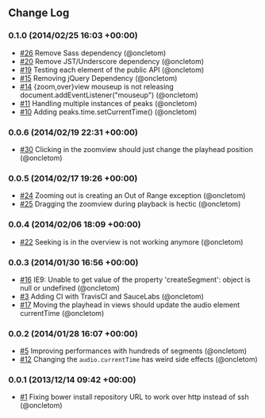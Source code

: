 ## Change Log

### 0.1.0 (2014/02/25 16:03 +00:00)
- [#26](https://github.com/bbcrd/peaks.js/pull/26) Remove Sass dependency (@oncletom)
- [#20](https://github.com/bbcrd/peaks.js/pull/20) Remove JST/Underscore dependency (@oncletom)
- [#19](https://github.com/bbcrd/peaks.js/pull/19) Testing each element of the public API (@oncletom)
- [#15](https://github.com/bbcrd/peaks.js/pull/15) Removing jQuery Dependency (@oncletom)
- [#14](https://github.com/bbcrd/peaks.js/pull/14) {zoom,over}view mouseup is not releasing document.addEventListener("mouseup") (@oncletom)
- [#11](https://github.com/bbcrd/peaks.js/pull/11) Handling multiple instances of peaks (@oncletom)
- [#10](https://github.com/bbcrd/peaks.js/pull/10) Adding peaks.time.setCurrentTime() (@oncletom)

### 0.0.6 (2014/02/19 22:31 +00:00)
- [#30](https://github.com/bbcrd/peaks.js/pull/30) Clicking in the zoomview should just change the playhead position (@oncletom)

### 0.0.5 (2014/02/17 19:26 +00:00)
- [#24](https://github.com/bbcrd/peaks.js/pull/24) Zooming out is creating an Out of Range exception (@oncletom)
- [#25](https://github.com/bbcrd/peaks.js/pull/25) Dragging the zoomview during playback is hectic (@oncletom)

### 0.0.4 (2014/02/06 18:09 +00:00)
- [#22](https://github.com/bbcrd/peaks.js/pull/22) Seeking is in the overview is not working anymore (@oncletom)

### 0.0.3 (2014/01/30 16:56 +00:00)
- [#16](https://github.com/bbcrd/peaks.js/pull/16) IE9: Unable to get value of the property 'createSegment': object is null or undefined (@oncletom)
- [#3](https://github.com/bbcrd/peaks.js/pull/3) Adding CI with TravisCI and SauceLabs (@oncletom)
- [#17](https://github.com/bbcrd/peaks.js/pull/17) Moving the playhead in views should update the audio element currentTime (@oncletom)

### 0.0.2 (2014/01/28 16:07 +00:00)
- [#5](https://github.com/bbcrd/peaks.js/pull/5) Improving performances with hundreds of segments (@oncletom)
- [#12](https://github.com/bbcrd/peaks.js/pull/12) Changing the `audio.currentTime` has weird side effects (@oncletom)

### 0.0.1 (2013/12/14 09:42 +00:00)
- [#1](https://github.com/bbcrd/peaks.js/pull/1) Fixing bower install repository URL to work over http instead of ssh (@oncletom)